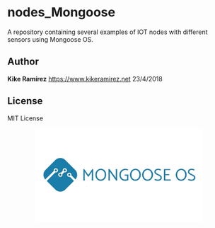 # nodes_Mongoose
A repository containing several examples of IOT nodes with different sensors using Mongoose OS.

## Author

**Kike Ramírez**
https://www.kikeramirez.net
23/4/2018

## License

MIT License


<p align="center">
  <img src="images/mongooseOs.jpg" width="75%">
</p>
